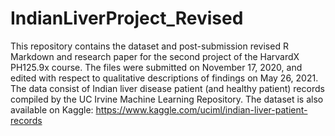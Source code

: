 # IndianLiverProject_Revised
This repository contains the dataset and post-submission revised R Markdown and research paper for the second project of the HarvardX PH125.9x course. The files were submitted on November 17, 2020, and edited with respect to qualitative descriptions of findings on May 26, 2021. The data consist of Indian liver disease patient (and healthy patient) records compiled by the UC Irvine Machine Learning Repository. The dataset is also available on Kaggle: https://www.kaggle.com/uciml/indian-liver-patient-records
